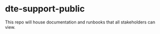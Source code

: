 # dte-support-public
This repo will house documentation and runbooks that all stakeholders can view.
